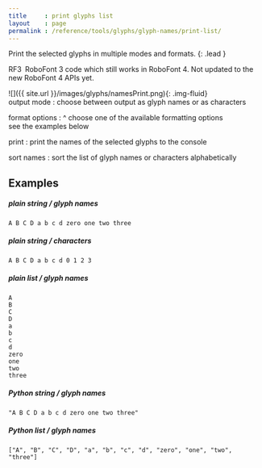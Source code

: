 ```yaml
---
title     : print glyphs list
layout    : page
permalink : /reference/tools/glyphs/glyph-names/print-list/
---
```


Print the selected glyphs in multiple modes and formats.
{: .lead }

<span class="badge text-bg-warning rounded-0">RF3</span> RoboFont 3 code which still works in RoboFont 4. Not updated to the new RoboFont 4 APIs yet.  


<div class='row'>

<div class='col-sm-4' markdown='1'>
![]({{ site.url }}/images/glyphs/namesPrint.png){: .img-fluid}
</div>

<div class='col-sm-4' markdown='1'>
output mode
: choose between output as glyph names or as characters

format options
: ^
  choose one of the available formatting options  
  see the examples below

print
: print the names of the selected glyphs to the console

sort names
: sort the list of glyph names or characters alphabetically
</div>

</div>


Examples
--------

##### plain string / glyph names

```
A B C D a b c d zero one two three
```

##### plain string / characters

```
A B C D a b c d 0 1 2 3
```

##### plain list / glyph names

```
A
B
C
D
a
b
c
d
zero
one
two
three
```

##### Python string / glyph names

```
"A B C D a b c d zero one two three"
```

##### Python list / glyph names

```
["A", "B", "C", "D", "a", "b", "c", "d", "zero", "one", "two", "three"]
```
